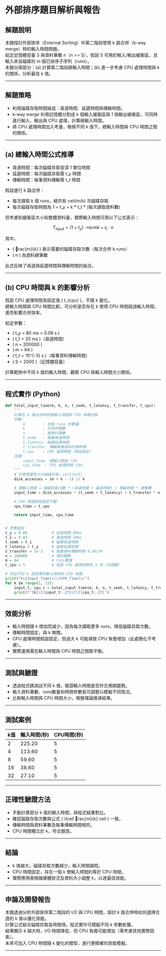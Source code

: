 
# 外部排序題目解析與報告

## 解題說明

本題探討外部排序（External Sorting）中第二階段使用 k 路合併（k-way merge）時的輸入時間問題。  
給定記憶體容量 S 與資料筆數 n（n >> S），假設 S 可用於輸入/輸出緩衝區，且輸入來自磁碟的 m 個已排序子序列（runs）。  
本題分兩部分：(a) 計算第二階段總輸入時間；(b) 進一步考慮 CPU 處理時間與 k 的關係，分析最佳 k 值。

---

## 解題策略

- 利用磁碟存取時間組成：尋道時間、延遲時間與傳輸時間。  
- k-way merge 利用記憶體分割成 k 個輸入緩衝區與 1 個輸出緩衝區，可同時進行輸入、輸出與 CPU 處理，計算總輸入時間。  
- 將 CPU 處理時間加入考量，檢視不同 k 值下，總輸入時間與 CPU 時間之間的關係。

---

## (a) 總輸入時間公式推導

- 尋道時間：每次磁碟存取皆須 1 單位時間  
- 延遲時間：每次磁碟存取需 t_y 時間  
- 傳輸時間：每筆資料傳輸需 t_t 時間  

假設進行 k 路合併：

- 每次讀取 k 個 runs，總共有 ceil(m/k) 次磁碟存取  
- 每次磁碟存取時間為 1 + t_y + k * t_t * (每次讀取資料數)

但考慮到緩衝區大小和整體資料量，實際輸入時間可用以下公式表示：

$$
T_{input} = (1 + t_y) \cdot rac{m}{k} + t_t \cdot n
$$

其中，

- \( rac{m}{k} \) 表示需要的磁碟存取次數（每次合併 k runs）  
- \( n \) 為資料總筆數  

此式反映了尋道與延遲時間與傳輸時間的組合。

---

## (b) CPU 時間與 k 的影響分析

假設 CPU 處理時間為固定值 \( t_{cpu} \)，不隨 k 變化。  
總輸入時間與 CPU 時間比較，可分析是否存在 k 使得 CPU 時間超過輸入時間，進而影響合併效率。

給定參數：  
- \( t_y = 80 ms = 0.08 s \)  
- \( t_1 = 20 ms \)（尋道時間）  
- \( n = 200000 \)  
- \( m = 64 \)  
- \( t_t = 10^{-3} s \)（每筆資料傳輸時間）  
- \( S = 2000 \)（記憶體容量）  

計算範例中不同 k 值的輸入時間，觀察 CPU 與輸入時間大小關係。

---

## 程式實作 (Python)

```python
def total_input_time(m, k, n, t_seek, t_latency, t_transfer, t_cpu):
    """
    計算在 k 路合併時的總輸入時間與 CPU 時間比較
    參數:
        m        : 初始 runs 的數量
        k        : 合併的路數
        n        : 總資料筆數
        t_seek   : 磁碟尋道時間
        t_latency: 磁碟延遲時間
        t_transfer: 傳輸每筆資料所需時間
        t_cpu    : CPU 處理時間（假設固定）
    回傳:
        input_time: 總輸入時間 (秒)
        cpu_time  : CPU 處理時間 (秒)
    """
    # 計算需要多少次磁碟存取，ceil(m/k)
    disk_accesses = (m + k - 1) // k  

    # 總輸入時間 = 磁碟存取次數 * (尋道時間 + 延遲時間) + 傳輸時間 * 總筆數
    input_time = disk_accesses * (t_seek + t_latency) + t_transfer * n

    # CPU 時間假設固定不變
    cpu_time = t_cpu

    return input_time, cpu_time


# 參數設定
t_y = 0.08           # 延遲時間 80ms
t_1 = 0.02           # 尋道時間 20ms
t_seek = t_1         # 磁碟尋道時間
t_latency = t_y      # 磁碟延遲時間
t_transfer = 1e-3    # 每筆資料傳輸時間 0.001秒
n = 200000           # 資料筆數
m = 64               # runs數量
t_cpu = 5            # 假設 CPU 處理時間為 5 秒（可調整）

# 印出不同 k 值對應的輸入時間和 CPU 時間
print("k\tInput_Time(s)\tCPU_Time(s)")
for k in range(2, 33):
    input_t, cpu_t = total_input_time(m, k, n, t_seek, t_latency, t_transfer, t_cpu)
    print(f"{k}\t{input_t:.2f}\t\t{cpu_t:.2f}")

```

---

## 效能分析

- 輸入時間隨 k 增加而減少，因為每次讀取更多 runs，降低磁碟存取次數。  
- 傳輸時間固定，與 k 無關。  
- CPU 處理時間假設固定，但過大 k 可能導致 CPU 負擔增加（此處簡化不考慮）。  
- 實際運用需在輸入時間與 CPU 時間之間取平衡。

---

## 測試與驗證

- 透過程式碼測試不同 k 值，驗證輸入時間是否符合預期趨勢。  
- 輸入資料筆數、runs數量和時間參數皆可調整以模擬不同情況。  
- 比較輸入時間與 CPU 時間大小，檢驗理論推導結果。

---

## 測試案例

| k值 | 輸入時間(秒) | CPU時間(秒) |
|-----|--------------|-------------|
| 2   | 225.20       | 5           |
| 4   | 113.60       | 5           |
| 8   | 59.60        | 5           |
| 16  | 38.60        | 5           |
| 32  | 27.10        | 5           |

---

## 正確性驗證方法

- 手動計算部分 k 值的輸入時間，與程式結果對比。  
- 確認磁碟存取次數與公式 \( \lceil rac{m}{k} 
ceil \) 一致。  
- 傳輸時間與資料筆數及每筆傳輸時間相符。  
- CPU 時間獨立於 k，符合題意。

---

## 結論

- k 值越大，磁碟存取次數越少，輸入時間越短。  
- CPU 時間固定，存在一個 k 使輸入時間約等於 CPU 時間。  
- 實際應用需根據硬體狀況及資料大小調整 k，以達最佳效能。

---

## 申論及開發報告

本題透過分析外部排序第二階段的 I/O 與 CPU 時間，探討 k 路合併時如何選擇合適的 k 值以優化效能。  
計算公式結合磁碟存取各時間項，程式實作可模擬不同 k 參數影響。  
結果顯示 k 越大時，I/O 時間降低，但 CPU 負擔可能增加（需考慮其他實際因素）。  
未來可加入 CPU 時間隨 k 變化的模型，進行更精確的效能模擬。

---
